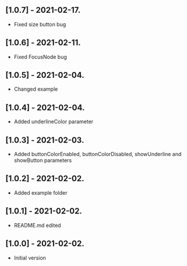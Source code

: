 ## [1.0.7] - 2021-02-17.

* Fixed size button bug

## [1.0.6] - 2021-02-11.

* Fixed FocusNode bug

## [1.0.5] - 2021-02-04.

* Changed example

## [1.0.4] - 2021-02-04.

* Added underlineColor parameter

## [1.0.3] - 2021-02-03.

* Added buttonColorEnabled, buttonColorDisabled, showUnderline and showButton parameters

## [1.0.2] - 2021-02-02.

* Added example folder

## [1.0.1] - 2021-02-02.

* README.md edited

## [1.0.0] - 2021-02-02.

* Initial version
